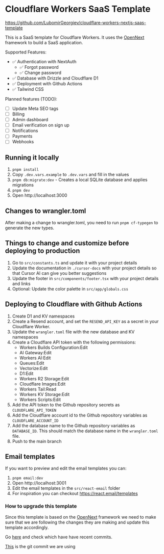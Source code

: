 # Cloudflare Workers SaaS Template

https://github.com/LubomirGeorgiev/cloudflare-workers-nextjs-saas-template

This is a SaaS template for Cloudflare Workers. It uses the [OpenNext](https://opennext.js.org/cloudflare) framework to build a SaaS application.

Supported Features:

- ✅ Authentication with NextAuth
  - ✅ Forgot password
  - ✅ Change password
- ✅ Database with Drizzle and Cloudflare D1
- ✅ Deployment with Github Actions
- ✅ Tailwind CSS

Planned features (TODO):

- [ ] Update Meta SEO tags
- [ ] Billing
- [ ] Admin dashboard
- [ ] Email verification on sign up
- [ ] Notifications
- [ ] Payments
- [ ] Webhooks

## Running it locally

1. `pnpm install`
2. Copy `.dev.vars.example` to `.dev.vars` and fill in the values
3. `pnpm db:migrate:dev` - Creates a local SQLite database and applies migrations
4. `pnpm dev`
5. Open http://localhost:3000

## Changes to wrangler.toml

After making a change to wrangler.toml, you need to run `pnpm cf-typegen` to generate the new types.

## Things to change and customize before deploying to production
1. Go to `src/constants.ts` and update it with your project details
2. Update the documentation in `./cursor-docs` with your project details so that Cursor AI can give you better suggestions
3. Update the footer in `src/components/footer.tsx` with your project details and links
4. Optional: Update the color palette in `src/app/globals.css`

## Deploying to Cloudflare with Github Actions

1. Create D1 and KV namespaces
2. Create a Resend account, and set the `RESEND_API_KEY` as a secret in your Cloudflare Worker.
2. Update the `wrangler.toml` file with the new database and KV namespaces
3. Create a Cloudflare API token with the following permissions:
    - Workers Builds Configuration:Edit
    - AI Gateway:Edit
    - Workers AI:Edit
    - Queues:Edit
    - Vectorize:Edit
    - D1:Edit
    - Workers R2 Storage:Edit
    - Cloudflare Images:Edit
    - Workers Tail:Read
    - Workers KV Storage:Edit
    - Workers Scripts:Edit
4. Add the API token to the Github repository secrets as `CLOUDFLARE_API_TOKEN`
5. Add the Cloudflare account id to the Github repository variables as `CLOUDFLARE_ACCOUNT_ID`
6. Add the database name to the Github repository variables as `DATABASE_ID`. This should match the database name in the `wrangler.toml` file.
7. Push to the main branch

## Email templates
If you want to preview and edit the email templates you can:
1. `pnpm email:dev`
2. Open http://localhost:3001
3. Edit the email templates in the `src/react-email` folder
4. For inspiration you can checkout https://react.email/templates


### How to upgrade this template
Since this template is based on the [OpenNext](https://opennext.js.org/cloudflare) framework we need to make sure that we are following the changes they are making and update this template accordingly.

Go [here](https://github.com/cloudflare/workers-sdk/tree/main/packages/create-cloudflare/templates-experimental/next/templates) and check which have have recent commits.

[This](https://github.com/cloudflare/workers-sdk/tree/a5725bdb32f0b1c67063b988d09e1b76266aa19e/packages/create-cloudflare/templates-experimental/next/templates) is the git commit we are using
